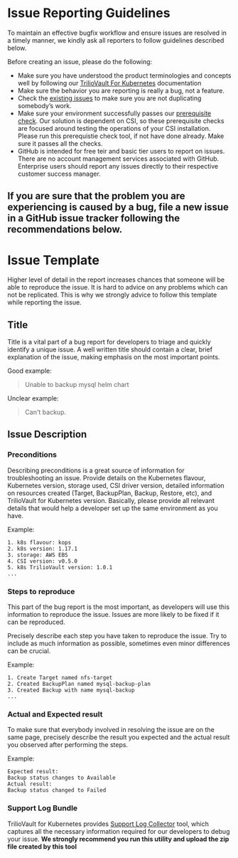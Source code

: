 # Issue Reporting Guidelines

To maintain an effective bugfix workflow and ensure issues are resolved in a timely manner, we kindly ask all reporters to follow guidelines described below.

Before creating an issue, please do the following:

- Make sure you have understood the product terminologies and concepts well by following our [TrilioVault For Kubernetes](https://app.gitbook.com/@triliovault-trilio/s/ibm-cloud-paks/) documentation
- Make sure the behavior you are reporting is really a bug, not a feature.
-  Check the  [existing issues](https://github.com/triliovault-k8s-issues/triliovault-k8s-issues/issues)  to make sure you are not duplicating somebody’s work.
- Make sure your environment successfully passes our [prerequisite check](https://github.com/trilioData/k8s-triliovault/blob/master/tools/preflight.sh). Our solution is dependent on CSI, so these prerequisite checks are focused around testing the operations of your CSI installation. Please run this prerequistie check tool, if not have done already. Make sure it passes all the checks.
- GitHub is intended for free teir and basic tier users to report on issues. There are no account management services associated with GitHub. Enterprise users should report any issues directly to their respective customer success manager.

If you are sure that the problem you are experiencing is caused by a bug, file a new issue in a GitHub issue tracker following the recommendations below.
- 
# Issue Template

Higher level of detail in the report increases chances that someone will be able to reproduce the issue. It is hard to advice on any problems which can not be replicated. This is why we strongly advice to follow this template while reporting the issue.

## Title

Title is a vital part of a bug report for developers to triage and quickly identify a unique issue. A well written title should contain a clear, brief explanation of the issue, making emphasis on the most important points.

Good example:

> Unable to backup mysql helm chart

Unclear example:

> Can't backup.

## Issue Description

### Preconditions

Describing preconditions is a great source of information for troubleshooting an issue. Provide details on the Kubernetes flavour, Kubernetes version, storage used,  CSI driver version, detailed information on resources created (Target, BackupPlan, Backup, Restore, etc), and TrilioVault for Kubernetes version. Basically, please provide all relevant details that would help a developer set up the same environment as you have.

Example:

```
1. k8s flavour: kops
2. k8s version: 1.17.1
3. storage: AWS EBS
4. CSI version: v0.5.0
5. k8s TrilioVault version: 1.0.1
...
```

### Steps to reproduce

This part of the bug report is the most important, as developers will use this information to reproduce the issue. Issues are more likely to be fixed if it can be reproduced.

Precisely describe each step you have taken to reproduce the issue. Try to include as much information as possible, sometimes even minor differences can be crucial.

Example:

```
1. Create Target named nfs-target
2. Created BackupPlan named mysql-backup-plan
3. Created Backup with name mysql-backup
...

```

### Actual and Expected result

To make sure that everybody involved in resolving the issue are on the same page, precisely describe the result you expected and the actual result you observed after performing the steps.

Example:

```
Expected result:
Backup status changes to Available
Actual result:
Backup status changed to Failed

```

### Support Log Bundle

TrilioVault for Kubernetes provides [Support Log Collector](https://github.com/triliovault-k8s-issues/triliovault-k8s-issues/blob/master/log_collector/README.md) tool, which captures all the necessary information required for our developers to debug your issue. **We strongly recommend you run this utility and upload the zip file created by this tool**
